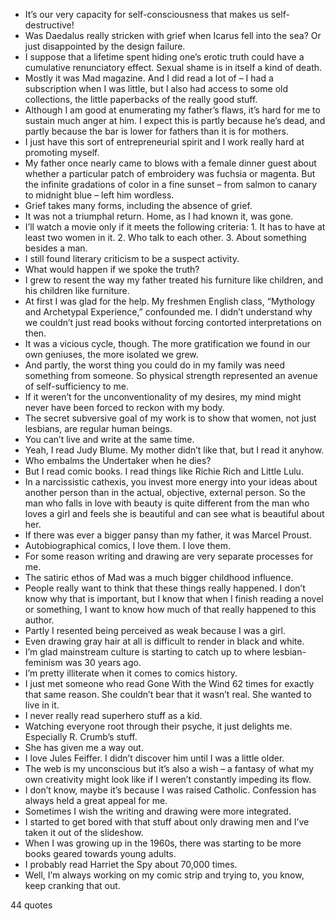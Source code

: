  - It’s our very capacity for self-consciousness that makes us self-destructive!
 - Was Daedalus really stricken with grief when Icarus fell into the sea? Or just disappointed by the design failure.
 - I suppose that a lifetime spent hiding one’s erotic truth could have a cumulative renunciatory effect. Sexual shame is in itself a kind of death.
 - Mostly it was Mad magazine. And I did read a lot of – I had a subscription when I was little, but I also had access to some old collections, the little paperbacks of the really good stuff.
 - Although I am good at enumerating my father’s flaws, it’s hard for me to sustain much anger at him. I expect this is partly because he’s dead, and partly because the bar is lower for fathers than it is for mothers.
 - I just have this sort of entrepreneurial spirit and I work really hard at promoting myself.
 - My father once nearly came to blows with a female dinner guest about whether a particular patch of embroidery was fuchsia or magenta. But the infinite gradations of color in a fine sunset – from salmon to canary to midnight blue – left him wordless.
 - Grief takes many forms, including the absence of grief.
 - It was not a triumphal return. Home, as I had known it, was gone.
 - I’ll watch a movie only if it meets the following criteria: 1. It has to have at least two women in it. 2. Who talk to each other. 3. About something besides a man.
 - I still found literary criticism to be a suspect activity.
 - What would happen if we spoke the truth?
 - I grew to resent the way my father treated his furniture like children, and his children like furniture.
 - At first I was glad for the help. My freshmen English class, “Mythology and Archetypal Experience,” confounded me. I didn’t understand why we couldn’t just read books without forcing contorted interpretations on then.
 - It was a vicious cycle, though. The more gratification we found in our own geniuses, the more isolated we grew.
 - And partly, the worst thing you could do in my family was need something from someone. So physical strength represented an avenue of self-sufficiency to me.
 - If it weren’t for the unconventionality of my desires, my mind might never have been forced to reckon with my body.
 - The secret subversive goal of my work is to show that women, not just lesbians, are regular human beings.
 - You can’t live and write at the same time.
 - Yeah, I read Judy Blume. My mother didn’t like that, but I read it anyhow.
 - Who embalms the Undertaker when he dies?
 - But I read comic books. I read things like Richie Rich and Little Lulu.
 - In a narcissistic cathexis, you invest more energy into your ideas about another person than in the actual, objective, external person. So the man who falls in love with beauty is quite different from the man who loves a girl and feels she is beautiful and can see what is beautiful about her.
 - If there was ever a bigger pansy than my father, it was Marcel Proust.
 - Autobiographical comics, I love them. I love them.
 - For some reason writing and drawing are very separate processes for me.
 - The satiric ethos of Mad was a much bigger childhood influence.
 - People really want to think that these things really happened. I don’t know why that is important, but I know that when I finish reading a novel or something, I want to know how much of that really happened to this author.
 - Partly I resented being perceived as weak because I was a girl.
 - Even drawing gray hair at all is difficult to render in black and white.
 - I’m glad mainstream culture is starting to catch up to where lesbian-feminism was 30 years ago.
 - I’m pretty illiterate when it comes to comics history.
 - I just met someone who read Gone With the Wind 62 times for exactly that same reason. She couldn’t bear that it wasn’t real. She wanted to live in it.
 - I never really read superhero stuff as a kid.
 - Watching everyone root through their psyche, it just delights me. Especially R. Crumb’s stuff.
 - She has given me a way out.
 - I love Jules Feiffer. I didn’t discover him until I was a little older.
 - The web is my unconscious but it’s also a wish – a fantasy of what my own creativity might look like if I weren’t constantly impeding its flow.
 - I don’t know, maybe it’s because I was raised Catholic. Confession has always held a great appeal for me.
 - Sometimes I wish the writing and drawing were more integrated.
 - I started to get bored with that stuff about only drawing men and I’ve taken it out of the slideshow.
 - When I was growing up in the 1960s, there was starting to be more books geared towards young adults.
 - I probably read Harriet the Spy about 70,000 times.
 - Well, I’m always working on my comic strip and trying to, you know, keep cranking that out.

44 quotes